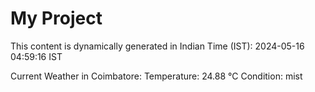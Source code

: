 # My Project

This content is dynamically generated in Indian Time (IST): 2024-05-16 04:59:16 IST


Current Weather in Coimbatore:
Temperature: 24.88 °C
Condition: mist
